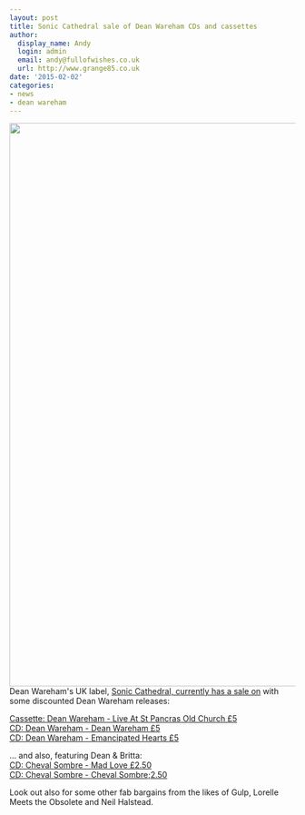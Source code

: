 ```yaml
---
layout: post
title: Sonic Cathedral sale of Dean Wareham CDs and cassettes
author:
  display_name: Andy
  login: admin
  email: andy@fullofwishes.co.uk
  url: http://www.grange85.co.uk
date: '2015-02-02'
categories:
- news
- dean wareham
---
```

<p><img src="https://media.fullofwishes.co.uk/05-dean_wareham/sleeves/dean-wareham-sonic-cathedral-cd.jpg" width="1000" height="992" class="aligncenter" /><br />
Dean Wareham's UK label, <a href="http://soniccathedral.bigcartel.com/">Sonic Cathedral, currently has a sale on</a> with some discounted Dean Wareham releases:</p>
<p><a href="http://soniccathedral.bigcartel.com/product/scr076-dean-wareham-live-at-st-pancras-old-church-mc">Cassette: Dean Wareham - Live At St Pancras Old Church &pound;5</a><br />
<a href="http://soniccathedral.bigcartel.com/product/scr075-dean-wareham-dean-wareham-cd">CD: Dean Wareham - Dean Wareham &pound;5</a><br />
<a href="http://soniccathedral.bigcartel.com/product/scr047-dean-wareham-emancipated-hearts-cd">CD: Dean Wareham - Emancipated Hearts &pound;5</a></p>
<p>... and also, featuring Dean & Britta:<br />
<a href="http://soniccathedral.bigcartel.com/product/scr050-cheval-sombre-mad-love-cd">CD: Cheval Sombre - Mad Love &pound;2.50</a><br />
<a href="http://soniccathedral.bigcartel.com/product/cd-dbl-0003-cheval-sombre-cheval-sombre-cd">CD: Cheval Sombre - Cheval Sombre;2.50</a></p>
<p>Look out also for some other fab bargains from the likes of Gulp, Lorelle Meets the Obsolete and Neil Halstead.</p>
